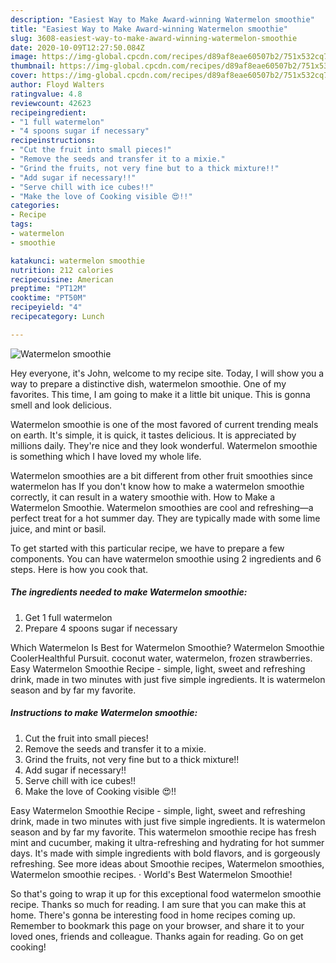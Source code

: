 ```yaml
---
description: "Easiest Way to Make Award-winning Watermelon smoothie"
title: "Easiest Way to Make Award-winning Watermelon smoothie"
slug: 3608-easiest-way-to-make-award-winning-watermelon-smoothie
date: 2020-10-09T12:27:50.084Z
image: https://img-global.cpcdn.com/recipes/d89af8eae60507b2/751x532cq70/watermelon-smoothie-recipe-main-photo.jpg
thumbnail: https://img-global.cpcdn.com/recipes/d89af8eae60507b2/751x532cq70/watermelon-smoothie-recipe-main-photo.jpg
cover: https://img-global.cpcdn.com/recipes/d89af8eae60507b2/751x532cq70/watermelon-smoothie-recipe-main-photo.jpg
author: Floyd Walters
ratingvalue: 4.8
reviewcount: 42623
recipeingredient:
- "1 full watermelon"
- "4 spoons sugar if necessary"
recipeinstructions:
- "Cut the fruit into small pieces!"
- "Remove the seeds and transfer it to a mixie."
- "Grind the fruits, not very fine but to a thick mixture!!"
- "Add sugar if necessary!!"
- "Serve chill with ice cubes!!"
- "Make the love of Cooking visible 😍!!"
categories:
- Recipe
tags:
- watermelon
- smoothie

katakunci: watermelon smoothie 
nutrition: 212 calories
recipecuisine: American
preptime: "PT12M"
cooktime: "PT50M"
recipeyield: "4"
recipecategory: Lunch

---
```



![Watermelon smoothie](https://img-global.cpcdn.com/recipes/d89af8eae60507b2/751x532cq70/watermelon-smoothie-recipe-main-photo.jpg)

Hey everyone, it's John, welcome to my recipe site. Today, I will show you a way to prepare a distinctive dish, watermelon smoothie. One of my favorites. This time, I am going to make it a little bit unique. This is gonna smell and look delicious.

Watermelon smoothie is one of the most favored of current trending meals on earth. It's simple, it is quick, it tastes delicious. It is appreciated by millions daily. They're nice and they look wonderful. Watermelon smoothie is something which I have loved my whole life.

Watermelon smoothies are a bit different from other fruit smoothies since watermelon has If you don&#39;t know how to make a watermelon smoothie correctly, it can result in a watery smoothie with. How to Make a Watermelon Smoothie. Watermelon smoothies are cool and refreshing—a perfect treat for a hot summer day. They are typically made with some lime juice, and mint or basil.


To get started with this particular recipe, we have to prepare a few components. You can have watermelon smoothie using 2 ingredients and 6 steps. Here is how you cook that.

<!--inarticleads1-->

##### The ingredients needed to make Watermelon smoothie:

1. Get 1 full watermelon
1. Prepare 4 spoons sugar if necessary


Which Watermelon Is Best for Watermelon Smoothie? Watermelon Smoothie CoolerHealthful Pursuit. coconut water, watermelon, frozen strawberries. Easy Watermelon Smoothie Recipe - simple, light, sweet and refreshing drink, made in two minutes with just five simple ingredients. It is watermelon season and by far my favorite. 

<!--inarticleads2-->

##### Instructions to make Watermelon smoothie:

1. Cut the fruit into small pieces!
1. Remove the seeds and transfer it to a mixie.
1. Grind the fruits, not very fine but to a thick mixture!!
1. Add sugar if necessary!!
1. Serve chill with ice cubes!!
1. Make the love of Cooking visible 😍!!


Easy Watermelon Smoothie Recipe - simple, light, sweet and refreshing drink, made in two minutes with just five simple ingredients. It is watermelon season and by far my favorite. This watermelon smoothie recipe has fresh mint and cucumber, making it ultra-refreshing and hydrating for hot summer days. It&#39;s made with simple ingredients with bold flavors, and is gorgeously refreshing. See more ideas about Smoothie recipes, Watermelon smoothies, Watermelon smoothie recipes. · World&#39;s Best Watermelon Smoothie! 

So that's going to wrap it up for this exceptional food watermelon smoothie recipe. Thanks so much for reading. I am sure that you can make this at home. There's gonna be interesting food in home recipes coming up. Remember to bookmark this page on your browser, and share it to your loved ones, friends and colleague. Thanks again for reading. Go on get cooking!
